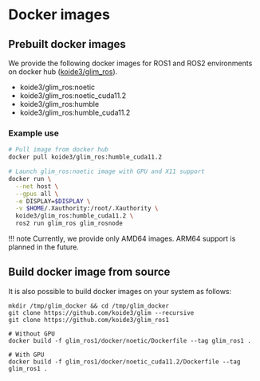 # Docker images

## Prebuilt docker images

We provide the following docker images for ROS1 and ROS2 environments on docker hub ([koide3/glim_ros](https://hub.docker.com/repository/docker/koide3/glim_ros)). 

- koide3/glim_ros:noetic
- koide3/glim_ros:noetic_cuda11.2
- koide3/glim_ros:humble
- koide3/glim_ros:humble_cuda11.2

### Example use

```bash
# Pull image from docker hub
docker pull koide3/glim_ros:humble_cuda11.2

# Launch glim_ros:noetic image with GPU and X11 support
docker run \
  --net host \
  --gpus all \
  -e DISPLAY=$DISPLAY \
  -v $HOME/.Xauthority:/root/.Xauthority \
  koide3/glim_ros:humble_cuda11.2 \
  ros2 run glim_ros glim_rosnode
```

!!! note
    Currently, we provide only AMD64 images. ARM64 support is planned in the future.

## Build docker image from source

It is also possible to build docker images on your system as follows:

```
mkdir /tmp/glim_docker && cd /tmp/glim_docker
git clone https://github.com/koide3/glim --recursive
git clone https://github.com/koide3/glim_ros1

# Without GPU
docker build -f glim_ros1/docker/noetic/Dockerfile --tag glim_ros1 .

# With GPU
docker build -f glim_ros1/docker/noetic_cuda11.2/Dockerfile --tag glim_ros1 .
```